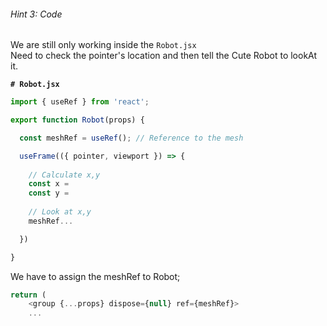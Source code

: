 ###### Hint 3: Code

We are still only working inside the `Robot.jsx`  
Need to check the pointer's location and then tell the Cute Robot to lookAt it.



**`# Robot.jsx`**
```javascript
import { useRef } from 'react';

export function Robot(props) {

  const meshRef = useRef(); // Reference to the mesh

  useFrame(({ pointer, viewport }) => {
    
    // Calculate x,y
    const x = 
    const y = 
    
    // Look at x,y
    meshRef...

  })

}
```

We have to assign the meshRef to Robot;

```javascript
return (
    <group {...props} dispose={null} ref={meshRef}>
    ...

```